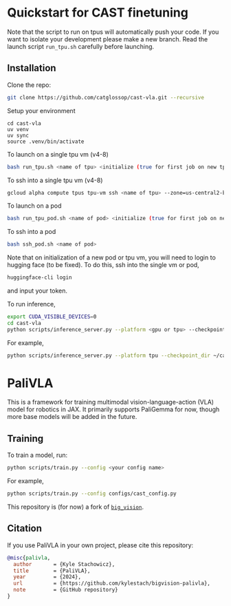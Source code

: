 # Quickstart for CAST finetuning

Note that the script to run on tpus will automatically push your code. If you want to isolate your development please make a new branch. Read the launch script `run_tpu.sh` carefully before launching.

## Installation
Clone the repo:
```bash
git clone https://github.com/catglossop/cast-vla.git --recursive
```

Setup your environment
```
cd cast-vla
uv venv
uv sync
source .venv/bin/activate
```



To launch on a single tpu vm (v4-8)
```bash
bash run_tpu.sh <name of tpu> <initialize (true for first job on new tpu)> <update (true if code is changed)> <wandb api key> <config-name>
```
To ssh into a single tpu vm (v4-8)
```bash
gcloud alpha compute tpus tpu-vm ssh <name of tpu> --zone=us-central2-b
```
To launch on a pod
```bash
bash run_tpu_pod.sh <name of pod> <initialize (true for first job on new tpu)> <update (true if code is changed)> <wandb api key> <config-name>
```
To ssh into a pod 
```bash
bash ssh_pod.sh <name of pod>
```

Note that on initialization of a new pod or tpu vm, you will need to login to hugging face (to be fixed). To do this, ssh into the single vm or pod,
```bash
huggingface-cli login
```
and input your token. 

To run inference, 
```bash
export CUDA_VISIBLE_DEVICES=0
cd cast-vla
python scripts/inference_server.py --platform <gpu or tpu> --checkpoint_dir <your/path/to/checkpoint> --checkpoint_step <0> --prompt <the prompt to the model>
```

For example,
```bash
python scripts/inference_server.py --platform tpu --checkpoint_dir ~/cast_checkpoint --checkpoint_step 0 --prompt "Move along the wall"
```

# PaliVLA
This is a framework for training multimodal vision-language-action (VLA) model for robotics in JAX. It primarily supports PaliGemma for now, though more base models will be added in the future.

## Training
To train a model, run:
```bash
python scripts/train.py --config <your config name>
```

For example,
```bash
python scripts/train.py --config configs/cast_config.py
```

This repository is (for now) a fork of [`big_vision`](https://github.com/google-research/big_vision).

## Citation
If you use PaliVLA in your own project, please cite this repository:
```bibtex
@misc{palivla,
  author       = {Kyle Stachowicz},
  title        = {PaliVLA},
  year         = {2024},
  url          = {https://github.com/kylestach/bigvision-palivla},
  note         = {GitHub repository}
}
```
